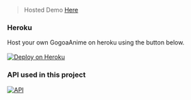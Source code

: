 > Hosted Demo [Here](https://gogoanimetv.ga/)

### Heroku
Host your own GogoaAnime on heroku using the button below.\
<br/>
[![Deploy on Heroku](https://www.herokucdn.com/deploy/button.svg)](https://heroku.com/deploy?template=https://github.com/shashankktiwariii/gogoanime-clone/tree/main)

### API used in this project
[![API](https://gogoanimetv.ga/img/logo.png)](https://github.com/shashankktiwariii/gogoanime-api.git)
